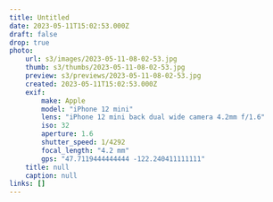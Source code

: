 ```yaml
---
title: Untitled
date: 2023-05-11T15:02:53.000Z
draft: false
drop: true
photo:
    url: s3/images/2023-05-11-08-02-53.jpg
    thumb: s3/thumbs/2023-05-11-08-02-53.jpg
    preview: s3/previews/2023-05-11-08-02-53.jpg
    created: 2023-05-11T15:02:53.000Z
    exif:
        make: Apple
        model: "iPhone 12 mini"
        lens: "iPhone 12 mini back dual wide camera 4.2mm f/1.6"
        iso: 32
        aperture: 1.6
        shutter_speed: 1/4292
        focal_length: "4.2 mm"
        gps: "47.7119444444444 -122.240411111111"
    title: null
    caption: null
links: []
---
```

